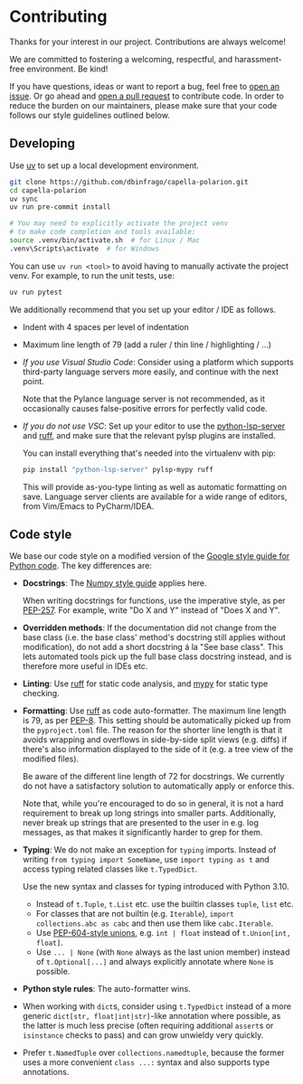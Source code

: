 <!--
 ~ Copyright DB InfraGO AG and contributors
 ~ SPDX-License-Identifier: Apache-2.0
 -->

# Contributing

Thanks for your interest in our project. Contributions are always welcome!

We are committed to fostering a welcoming, respectful, and harassment-free
environment. Be kind!

If you have questions, ideas or want to report a bug, feel free to [open an
issue]. Or go ahead and [open a pull request] to contribute code. In order to
reduce the burden on our maintainers, please make sure that your code follows
our style guidelines outlined below.

<!-- prettier-ignore -->
[open an issue]: https://github.com/dbinfrago/capella-polarion/issues
[open a pull request]: https://github.com/dbinfrago/capella-polarion/pulls

## Developing

Use [uv](https://docs.astral.sh/uv/) to set up a local development environment.

```sh
git clone https://github.com/dbinfrago/capella-polarion.git
cd capella-polarion
uv sync
uv run pre-commit install

# You may need to explicitly activate the project venv
# to make code completion and tools available:
source .venv/bin/activate.sh  # for Linux / Mac
.venv\Scripts\activate  # for Windows
```

You can use `uv run <tool>` to avoid having to manually activate the project
venv. For example, to run the unit tests, use:

```sh
uv run pytest
```

We additionally recommend that you set up your editor / IDE as follows.

- Indent with 4 spaces per level of indentation

- Maximum line length of 79 (add a ruler / thin line / highlighting / ...)

- _If you use Visual Studio Code_: Consider using a platform which supports
  third-party language servers more easily, and continue with the next point.

  Note that the Pylance language server is not recommended, as it occasionally
  causes false-positive errors for perfectly valid code.

- _If you do not use VSC_: Set up your editor to use the [python-lsp-server]
  and [ruff], and make sure that the relevant pylsp plugins are installed.

  [python-lsp-server]: https://github.com/python-lsp/python-lsp-server
  [ruff]: https://github.com/astral-sh/ruff

  You can install everything that's needed into the virtualenv with pip:

  ```sh
  pip install "python-lsp-server" pylsp-mypy ruff
  ```

  This will provide as-you-type linting as well as automatic formatting on
  save. Language server clients are available for a wide range of editors, from
  Vim/Emacs to PyCharm/IDEA.

## Code style

We base our code style on a modified version of the
[Google style guide for Python code](https://google.github.io/styleguide/pyguide.html).
The key differences are:

- **Docstrings**: The [Numpy style guide] applies here.

  [numpy style guide]:
    https://numpydoc.readthedocs.io/en/latest/format.html#docstring-standard

  When writing docstrings for functions, use the imperative style, as per
  [PEP-257]. For example, write "Do X and Y" instead of "Does X and Y".

  [pep-257]: https://peps.python.org/pep-0257/

- **Overridden methods**: If the documentation did not change from the base
  class (i.e. the base class' method's docstring still applies without
  modification), do not add a short docstring á la "See base class". This lets
  automated tools pick up the full base class docstring instead, and is
  therefore more useful in IDEs etc.

- **Linting**: Use [ruff] for static code analysis, and [mypy] for static
  type checking.

  [mypy]: https://github.com/python/mypy

- **Formatting**: Use [ruff] as code auto-formatter. The maximum line length
  is 79, as per [PEP-8]. This setting should be automatically picked up from
  the `pyproject.toml` file. The reason for the shorter line length is that it
  avoids wrapping and overflows in side-by-side split views (e.g. diffs) if
  there's also information displayed to the side of it (e.g. a tree view of the
  modified files).

  [pep-8]: https://www.python.org/dev/peps/pep-0008/

  Be aware of the different line length of 72 for docstrings. We currently do
  not have a satisfactory solution to automatically apply or enforce this.

  Note that, while you're encouraged to do so in general, it is not a hard
  requirement to break up long strings into smaller parts. Additionally, never
  break up strings that are presented to the user in e.g. log messages, as that
  makes it significantly harder to grep for them.

- **Typing**: We do not make an exception for `typing` imports. Instead of
  writing `from typing import SomeName`, use `import typing as t` and access
  typing related classes like `t.TypedDict`.

  Use the new syntax and classes for typing introduced with Python 3.10.

  - Instead of `t.Tuple`, `t.List` etc. use the builtin classes `tuple`, `list`
    etc.
  - For classes that are not builtin (e.g. `Iterable`),
    `import collections.abc as cabc` and then use them like `cabc.Iterable`.
  - Use [PEP-604-style unions], e.g. `int | float` instead of
    `t.Union[int, float]`.
  - Use `... | None` (with `None` always as the last union member) instead of
    `t.Optional[...]` and always explicitly annotate where `None` is possible.

  [pep-604-style unions]: https://www.python.org/dev/peps/pep-0604/

- **Python style rules**: The auto-formatter wins.

- When working with `dict`s, consider using `t.TypedDict` instead of a more
  generic `dict[str, float|int|str]`-like annotation where possible, as the
  latter is much less precise (often requiring additional `assert`s or
  `isinstance` checks to pass) and can grow unwieldy very quickly.

- Prefer `t.NamedTuple` over `collections.namedtuple`, because the former uses
  a more convenient `class ...:` syntax and also supports type annotations.
